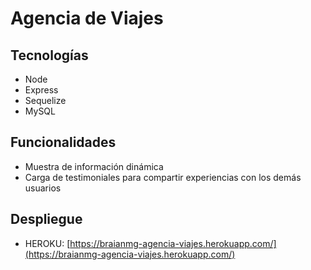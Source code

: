 # Agencia de Viajes

## Tecnologías
- Node
- Express
- Sequelize
- MySQL

## Funcionalidades
- Muestra de información dinámica
- Carga de testimoniales para compartir experiencias con los demás usuarios

## Despliegue
- HEROKU: [https://braianmg-agencia-viajes.herokuapp.com/](https://braianmg-agencia-viajes.herokuapp.com/)

